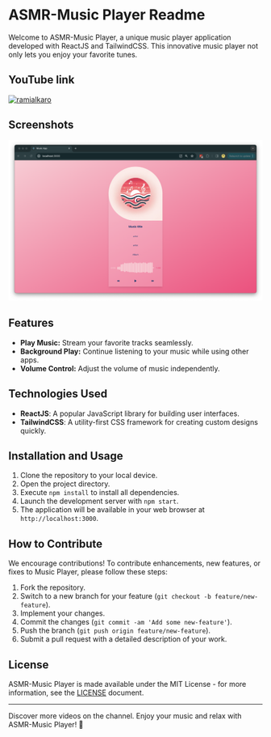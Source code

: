 # ASMR-Music Player Readme

Welcome to ASMR-Music Player, a unique music player application developed with ReactJS and TailwindCSS. This innovative music player not only lets you enjoy your favorite tunes.

## YouTube link

[![ramialkaro](https://youtu.be/RMlD9Ly4JRE)](https://youtu.be/RMlD9Ly4JRE)

## Screenshots

![Screenshot 1](screenshots/1.png)

## Features

- **Play Music:** Stream your favorite tracks seamlessly.
- **Background Play:** Continue listening to your music while using other apps.
- **Volume Control:** Adjust the volume of music independently.

## Technologies Used

- **ReactJS**: A popular JavaScript library for building user interfaces.
- **TailwindCSS**: A utility-first CSS framework for creating custom designs quickly.

## Installation and Usage

1. Clone the repository to your local device.
2. Open the project directory.
3. Execute `npm install` to install all dependencies.
4. Launch the development server with `npm start`.
5. The application will be available in your web browser at `http://localhost:3000`.

## How to Contribute

We encourage contributions! To contribute enhancements, new features, or fixes to Music Player, please follow these steps:

1. Fork the repository.
2. Switch to a new branch for your feature (`git checkout -b feature/new-feature`).
3. Implement your changes.
4. Commit the changes (`git commit -am 'Add some new-feature'`).
5. Push the branch (`git push origin feature/new-feature`).
6. Submit a pull request with a detailed description of your work.

## License

ASMR-Music Player is made available under the MIT License - for more information, see the [LICENSE](LICENSE) document.

---

Discover more videos on the channel. Enjoy your music and relax with ASMR-Music Player! 🌟
